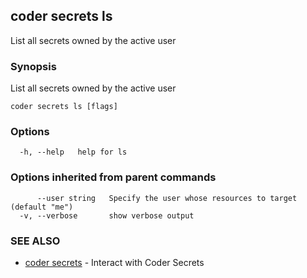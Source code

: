 ## coder secrets ls

List all secrets owned by the active user

### Synopsis

List all secrets owned by the active user

```
coder secrets ls [flags]
```

### Options

```
  -h, --help   help for ls
```

### Options inherited from parent commands

```
      --user string   Specify the user whose resources to target (default "me")
  -v, --verbose       show verbose output
```

### SEE ALSO

* [coder secrets](coder_secrets.md)	 - Interact with Coder Secrets

